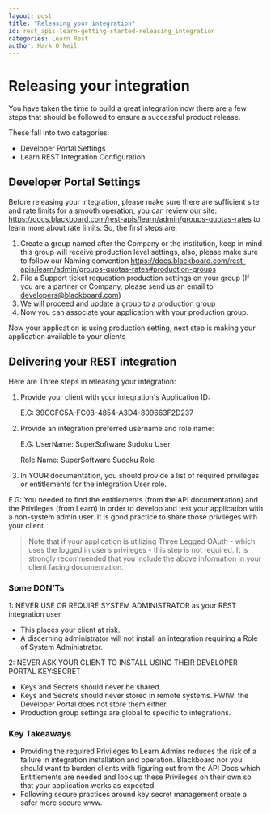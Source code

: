 ```yaml
---
layout: post
title: "Releasing your integration"
id: rest_apis-learn-getting-started-releasing_integration
categories: Learn Rest
author: Mark O'Neil
---
```


# Releasing your integration

You have taken the time to build a great integration now there are a few steps that should be followed to ensure a successful product release.

These fall into two categories:

  - Developer Portal Settings
  - Learn REST Integration Configuration

## Developer Portal Settings

Before releasing your integration, please make sure there are sufficient site and rate limits for a smooth operation, you can review our site: https://docs.blackboard.com/rest-apis/learn/admin/groups-quotas-rates to learn more about rate limits. So, the first steps are:

1. Create a group named after the Company or the institution, keep in mind this group will receive production level settings, also, please make sure to follow our Naming convention https://docs.blackboard.com/rest-apis/learn/admin/groups-quotas-rates#production-groups
2. File a Support ticket requestion production settings on your group (If you are a partner or Company, please send us an email to developers@blackboard.com)
3. We will proceed and update a group to a production group
4. Now you can associate your application with your production group.

Now your application is using production setting, next step is making your application available to your clients

## Delivering your REST integration

Here are Three steps in releasing your integration:

1. Provide your client with your integration's Application ID:
	
	E.G: 39CCFC5A-FC03-4854-A3D4-809663F2D237 

2. Provide an integration preferred username and role name:
	
	E.G: UserName: SuperSoftware Sudoku User

	Role Name: SuperSoftware Sudoku Role

3. In YOUR documentation, you should provide a list of required privileges or entitlements for the integration User role.

E.G: You needed to find the entitlements (from the API documentation) and the Privileges (from Learn) in order to develop and test your application with a non-system admin user. It is good practice to share those privileges with your client.

> Note that if your application is utilizing Three Legged OAuth - which uses the logged in user’s privileges - this step is not required.
> It is strongly recommended that you include the above information in your client facing documentation.

### Some DON’Ts

1: NEVER USE OR REQUIRE SYSTEM ADMINISTRATOR as your REST integration user
- This places your client at risk.
- A discerning administrator will not install an integration requiring a Role of System Administrator.

2: NEVER ASK YOUR CLIENT TO INSTALL USING THEIR DEVELOPER PORTAL KEY:SECRET
- Keys and Secrets should never be shared.
- Keys and Secrets should never stored in remote systems. FWIW: the Developer Portal does not store them either.
- Production group settings are global to specific to integrations.

### Key Takeaways
- Providing the required Privileges to Learn Admins reduces the risk of a failure in integration installation and operation. Blackboard nor you should want to burden clients with figuring out from the API Docs which Entitlements are needed and look up these Privileges on their own so that your application works as expected.
- Following secure practices around key:secret management create a safer more secure www.
